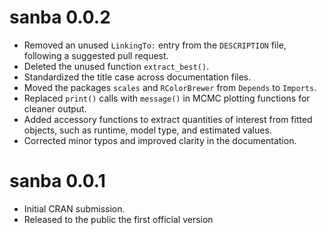 # sanba 0.0.2

- Removed an unused `LinkingTo:` entry from the `DESCRIPTION` file, following a suggested pull request.
- Deleted the unused function `extract_best()`.
- Standardized the title case across documentation files.
- Moved the packages `scales` and `RColorBrewer` from `Depends` to `Imports`.
- Replaced `print()` calls with `message()` in MCMC plotting functions for cleaner output.
- Added accessory functions to extract quantities of interest from fitted objects, such as runtime, model type, and estimated values.
- Corrected minor typos and improved clarity in the documentation.

# sanba 0.0.1

* Initial CRAN submission.
* Released to the public the first official version
